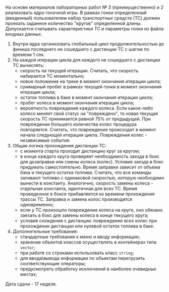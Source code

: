 На основе материалов лабораторных работ № 3 (преимущественно) и 2 реализовать ядро гоночной игры.
В рамках гонки определенный (введенный) пользователем набор транспортных средств (ТС) должен проехать заданное количество "кругов" определенной длины. Допускается считывать характеристики ТС и параметры гонки из файла входных данных.

1. Внутри ядра организовать глобальный цикл продолжительностью до финиша последнего не сошедшего с дистанции ТС с шагом по времени 1 сек.
2. На каждой итерации цикла для каждого не сошедшего с дистанции ТС вычислять:
	- скорость на текущей итерации. Считать, что скорость набирается ТС моментально;
	- новое положение на треке в момент окончания итерации цикла;
	- суммарный пробег в рамках текущей гонки в момент окончания итерации цикла;
	- остаток топлива в баке в момент окончания итерации цикла;
	- пробег колеса в момент окончания итерации цикла;
	- вероятность повреждения каждого колеса. Если какое-либо колесо меняет свой статус на "повреждено", то новая текущая скорость ТС принимается равной 75% от предыдущей. При повреждении большего количества колес процедура повторяется. Считать, что повреждение происходит в момент начала следующей итерации цикла. Повреждения колес - независимые события.
3. Общая логика прохождения дистанции ТС:
   - с момента старта проходит дистанцию круг за кругом;
   - в конце каждого круга проверяет необходимость заезда в бокс для дозаправки или смены колеса (колес). Условия заезда в бокс придумать самостоятельно. Время заправки зависит от объема бака и текущего остатка топлива. Считать, что все команды заливают топливо с одинаковой скоростью, которую необходимо вынести в константу. Аналогично, скорость замены колеса - отдельная константа, идентичная для всех ТС. Время проведенное в боксе прибавляется ко времени прохождения трассы ТС. Заправка и замена колос производится одновременно;
   - если у ТС произошло повреждение колеса на круге, оно обязано заехать в бокс для замены колеса в конце текущего круга;
   - условия схождения с дистанции: повреждение всех колес при прохождении дистанции или нулевой остаток топлива в баке.
1. Дополнительные требования:
   - стандартные требования к меню и вводу информации;
   - хранение объектов классов осуществлять в контейнерах типа `vector`;
   - при работе со строками использовать класс `string`;
   - для ввода\вывода информации по объектам перегрузить соответствующие операторы;
   - предусмотреть обработку исключений в наиболее очевидных местах;


Дата сдачи - 17 неделя.